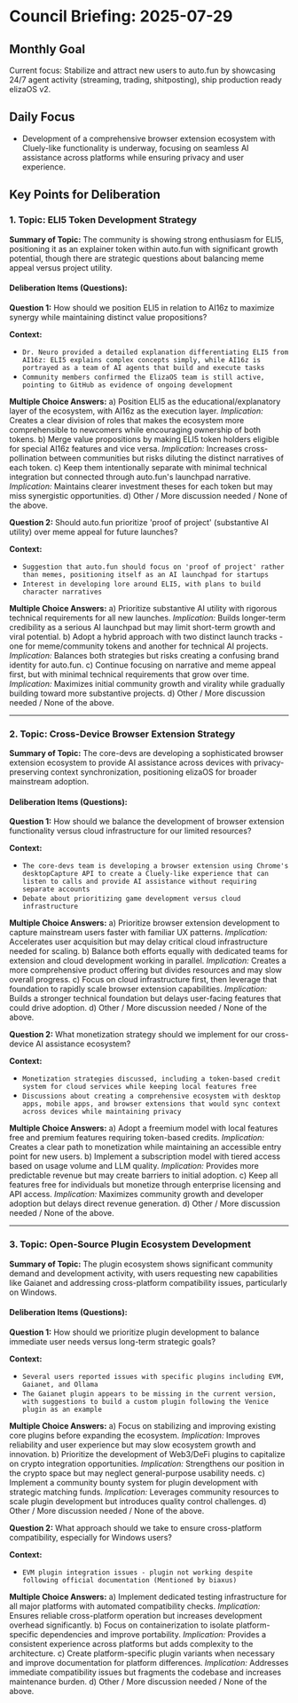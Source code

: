# Council Briefing: 2025-07-29

## Monthly Goal

Current focus: Stabilize and attract new users to auto.fun by showcasing 24/7 agent activity (streaming, trading, shitposting), ship production ready elizaOS v2.

## Daily Focus

- Development of a comprehensive browser extension ecosystem with Cluely-like functionality is underway, focusing on seamless AI assistance across platforms while ensuring privacy and user experience.

## Key Points for Deliberation

### 1. Topic: ELI5 Token Development Strategy

**Summary of Topic:** The community is showing strong enthusiasm for ELI5, positioning it as an explainer token within auto.fun with significant growth potential, though there are strategic questions about balancing meme appeal versus project utility.

#### Deliberation Items (Questions):

**Question 1:** How should we position ELI5 in relation to AI16z to maximize synergy while maintaining distinct value propositions?

  **Context:**
  - `Dr. Neuro provided a detailed explanation differentiating ELI5 from AI16z: ELI5 explains complex concepts simply, while AI16z is portrayed as a team of AI agents that build and execute tasks`
  - `Community members confirmed the ElizaOS team is still active, pointing to GitHub as evidence of ongoing development`

  **Multiple Choice Answers:**
    a) Position ELI5 as the educational/explanatory layer of the ecosystem, with AI16z as the execution layer.
        *Implication:* Creates a clear division of roles that makes the ecosystem more comprehensible to newcomers while encouraging ownership of both tokens.
    b) Merge value propositions by making ELI5 token holders eligible for special AI16z features and vice versa.
        *Implication:* Increases cross-pollination between communities but risks diluting the distinct narratives of each token.
    c) Keep them intentionally separate with minimal technical integration but connected through auto.fun's launchpad narrative.
        *Implication:* Maintains clearer investment theses for each token but may miss synergistic opportunities.
    d) Other / More discussion needed / None of the above.

**Question 2:** Should auto.fun prioritize 'proof of project' (substantive AI utility) over meme appeal for future launches?

  **Context:**
  - `Suggestion that auto.fun should focus on 'proof of project' rather than memes, positioning itself as an AI launchpad for startups`
  - `Interest in developing lore around ELI5, with plans to build character narratives`

  **Multiple Choice Answers:**
    a) Prioritize substantive AI utility with rigorous technical requirements for all new launches.
        *Implication:* Builds longer-term credibility as a serious AI launchpad but may limit short-term growth and viral potential.
    b) Adopt a hybrid approach with two distinct launch tracks - one for meme/community tokens and another for technical AI projects.
        *Implication:* Balances both strategies but risks creating a confusing brand identity for auto.fun.
    c) Continue focusing on narrative and meme appeal first, but with minimal technical requirements that grow over time.
        *Implication:* Maximizes initial community growth and virality while gradually building toward more substantive projects.
    d) Other / More discussion needed / None of the above.

---


### 2. Topic: Cross-Device Browser Extension Strategy

**Summary of Topic:** The core-devs are developing a sophisticated browser extension ecosystem to provide AI assistance across devices with privacy-preserving context synchronization, positioning elizaOS for broader mainstream adoption.

#### Deliberation Items (Questions):

**Question 1:** How should we balance the development of browser extension functionality versus cloud infrastructure for our limited resources?

  **Context:**
  - `The core-devs team is developing a browser extension using Chrome's desktopCapture API to create a Cluely-like experience that can listen to calls and provide AI assistance without requiring separate accounts`
  - `Debate about prioritizing game development versus cloud infrastructure`

  **Multiple Choice Answers:**
    a) Prioritize browser extension development to capture mainstream users faster with familiar UX patterns.
        *Implication:* Accelerates user acquisition but may delay critical cloud infrastructure needed for scaling.
    b) Balance both efforts equally with dedicated teams for extension and cloud development working in parallel.
        *Implication:* Creates a more comprehensive product offering but divides resources and may slow overall progress.
    c) Focus on cloud infrastructure first, then leverage that foundation to rapidly scale browser extension capabilities.
        *Implication:* Builds a stronger technical foundation but delays user-facing features that could drive adoption.
    d) Other / More discussion needed / None of the above.

**Question 2:** What monetization strategy should we implement for our cross-device AI assistance ecosystem?

  **Context:**
  - `Monetization strategies discussed, including a token-based credit system for cloud services while keeping local features free`
  - `Discussions about creating a comprehensive ecosystem with desktop apps, mobile apps, and browser extensions that would sync context across devices while maintaining privacy`

  **Multiple Choice Answers:**
    a) Adopt a freemium model with local features free and premium features requiring token-based credits.
        *Implication:* Creates a clear path to monetization while maintaining an accessible entry point for new users.
    b) Implement a subscription model with tiered access based on usage volume and LLM quality.
        *Implication:* Provides more predictable revenue but may create barriers to initial adoption.
    c) Keep all features free for individuals but monetize through enterprise licensing and API access.
        *Implication:* Maximizes community growth and developer adoption but delays direct revenue generation.
    d) Other / More discussion needed / None of the above.

---


### 3. Topic: Open-Source Plugin Ecosystem Development

**Summary of Topic:** The plugin ecosystem shows significant community demand and development activity, with users requesting new capabilities like Gaianet and addressing cross-platform compatibility issues, particularly on Windows.

#### Deliberation Items (Questions):

**Question 1:** How should we prioritize plugin development to balance immediate user needs versus long-term strategic goals?

  **Context:**
  - `Several users reported issues with specific plugins including EVM, Gaianet, and Ollama`
  - `The Gaianet plugin appears to be missing in the current version, with suggestions to build a custom plugin following the Venice plugin as an example`

  **Multiple Choice Answers:**
    a) Focus on stabilizing and improving existing core plugins before expanding the ecosystem.
        *Implication:* Improves reliability and user experience but may slow ecosystem growth and innovation.
    b) Prioritize the development of Web3/DeFi plugins to capitalize on crypto integration opportunities.
        *Implication:* Strengthens our position in the crypto space but may neglect general-purpose usability needs.
    c) Implement a community bounty system for plugin development with strategic matching funds.
        *Implication:* Leverages community resources to scale plugin development but introduces quality control challenges.
    d) Other / More discussion needed / None of the above.

**Question 2:** What approach should we take to ensure cross-platform compatibility, especially for Windows users?

  **Context:**
  - `EVM plugin integration issues - plugin not working despite following official documentation (Mentioned by biaxus)`

  **Multiple Choice Answers:**
    a) Implement dedicated testing infrastructure for all major platforms with automated compatibility checks.
        *Implication:* Ensures reliable cross-platform operation but increases development overhead significantly.
    b) Focus on containerization to isolate platform-specific dependencies and improve portability.
        *Implication:* Provides a consistent experience across platforms but adds complexity to the architecture.
    c) Create platform-specific plugin variants when necessary and improve documentation for platform differences.
        *Implication:* Addresses immediate compatibility issues but fragments the codebase and increases maintenance burden.
    d) Other / More discussion needed / None of the above.
